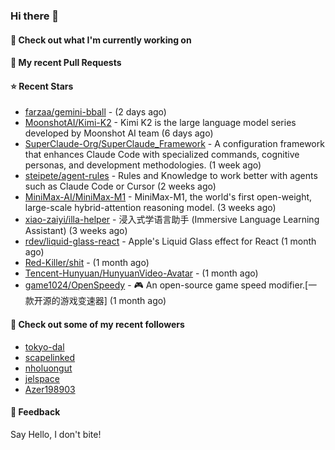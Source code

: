### Hi there 👋

#### 👷 Check out what I'm currently working on

#### 🔨 My recent Pull Requests


#### ⭐ Recent Stars

- [farzaa/gemini-bball](https://github.com/farzaa/gemini-bball) -  (2 days ago)
- [MoonshotAI/Kimi-K2](https://github.com/MoonshotAI/Kimi-K2) - Kimi K2 is the large language model series developed by Moonshot AI team (6 days ago)
- [SuperClaude-Org/SuperClaude_Framework](https://github.com/SuperClaude-Org/SuperClaude_Framework) - A configuration framework that enhances Claude Code with specialized commands, cognitive personas, and development methodologies. (1 week ago)
- [steipete/agent-rules](https://github.com/steipete/agent-rules) - Rules and Knowledge to work better with agents such as Claude Code or Cursor (2 weeks ago)
- [MiniMax-AI/MiniMax-M1](https://github.com/MiniMax-AI/MiniMax-M1) - MiniMax-M1, the world&#39;s first open-weight, large-scale hybrid-attention reasoning model. (3 weeks ago)
- [xiao-zaiyi/illa-helper](https://github.com/xiao-zaiyi/illa-helper) - 浸入式学语言助手 (Immersive Language Learning Assistant) (3 weeks ago)
- [rdev/liquid-glass-react](https://github.com/rdev/liquid-glass-react) - Apple&#39;s Liquid Glass effect for React (1 month ago)
- [Red-Killer/shit](https://github.com/Red-Killer/shit) -  (1 month ago)
- [Tencent-Hunyuan/HunyuanVideo-Avatar](https://github.com/Tencent-Hunyuan/HunyuanVideo-Avatar) -  (1 month ago)
- [game1024/OpenSpeedy](https://github.com/game1024/OpenSpeedy) - 🎮 An open-source game speed modifier.[一款开源的游戏变速器] (1 month ago)

#### 👯 Check out some of my recent followers

- [tokyo-dal](https://github.com/tokyo-dal)
- [scapelinked](https://github.com/scapelinked)
- [nholuongut](https://github.com/nholuongut)
- [jelspace](https://github.com/jelspace)
- [Azer198903](https://github.com/Azer198903)

#### 💬 Feedback

Say Hello, I don't bite!